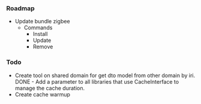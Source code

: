 ### Roadmap 
- Update bundle zigbee
  - Commands 
    - Install
    - Update
    - Remove

### Todo
- Create tool on shared domain for get dto model from other domain by iri.
DONE - Add a parameter to all libraries that use CacheInterface to manage the cache duration.
- Create cache warmup
